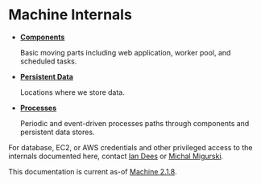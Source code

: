 Machine Internals
=================

*   **[Components](components.md)**
    
    Basic moving parts including web application, worker pool, and scheduled
    tasks.
    
*   **[Persistent Data](persistence.md)**
    
    Locations where we store data.
    
*   **[Processes](processes.md)**
    
    Periodic and event-driven processes paths through components and persistent
    data stores.

For database, EC2, or AWS credentials and other privileged access to the
internals documented here, contact [Ian Dees](https://github.com/iandees)
or [Michal Migurski](https://github.com/migurski).

This documentation is current as-of [Machine 2.1.8](https://github.com/openaddresses/machine/releases/tag/2.1.8).
